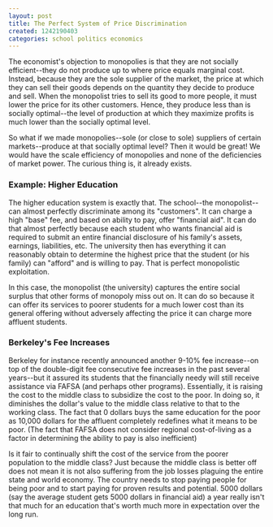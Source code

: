 ```yaml
---
layout: post
title: The Perfect System of Price Discrimination
created: 1242190403
categories: school politics economics
---
```

The economist's objection to monopolies is that they are not socially efficient--they do not produce up to where price equals marginal cost. Instead, because they are the sole supplier of the market, the price at which they can sell their goods depends on the quantity they decide to produce and sell. When the monopolist tries to sell its good to more people, it must lower the price for its other customers. Hence, they produce less than is socially optimal--the level of production at which they maximize profits is much lower than the socially optimal level.

So what if we made monopolies--sole (or close to sole) suppliers of certain markets--produce at that socially optimal level? Then it would be great! We would have the scale efficiency of monopolies and none of the deficiencies of market power. The curious thing is, it already exists.

### Example: Higher Education ###

The higher education system is exactly that. The school--the monopolist--can almost perfectly discriminate among its "customers". It can charge a high "base" fee, and based on ability to pay, offer "financial aid". It can do that almost perfectly because each student who wants financial aid is required to submit an entire financial disclosure of his family's assets, earnings, liabilities, etc. The university then has everything it can reasonably obtain to determine the highest price that the student (or his family) can "afford" and is willing to pay. That is perfect monopolistic exploitation.

In this case, the monopolist (the university) captures the entire social surplus that other forms of monopoly miss out on. It can do so because it can offer its services to poorer students for a much lower cost than its general offering without adversely affecting the price it can charge more affluent students.

### Berkeley's Fee Increases ###

Berkeley for instance recently announced another 9-10% fee increase--on top of the double-digit fee consecutive fee increases in the past several years--but it assured its students that the financially needy will still receive assistance via FAFSA (and perhaps other programs). Essentially, it is raising the cost to the middle class to subsidize the cost to the poor. In doing so, it diminishes the dollar's value to the middle class relative to that to the working class. The fact that 0 dollars buys the same education for the poor as 10,000 dollars for the affluent completely redefines what it means to be poor. (The fact that FAFSA does not consider regional cost-of-living as a factor in determining the ability to pay is also inefficient)

Is it fair to continually shift the cost of the service from the poorer population to the middle class? Just because the middle class is better off does not mean it is not also suffering from the job losses plaguing the entire state and world economy. The country needs to stop paying people for being poor and to start paying for proven results and potential. 5000 dollars (say the average student gets 5000 dollars in financial aid) a year really isn't that much for an education that's worth much more in expectation over the long run.
